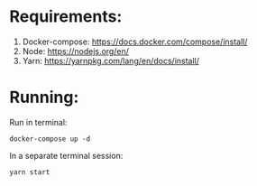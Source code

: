 # Requirements:
1. Docker-compose: https://docs.docker.com/compose/install/
2. Node: https://nodejs.org/en/
3. Yarn: https://yarnpkg.com/lang/en/docs/install/

# Running:

Run in terminal:

```
docker-compose up -d
```

In a separate terminal session:

```
yarn start
```